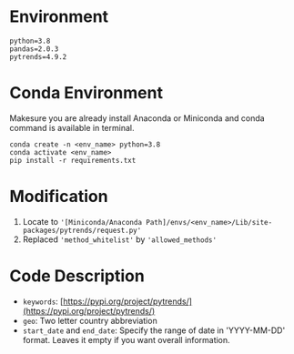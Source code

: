 # Environment
```
python=3.8
pandas=2.0.3
pytrends=4.9.2
```

# Conda Environment
Makesure you are already install Anaconda or Miniconda and conda command is available in terminal.
```
conda create -n <env_name> python=3.8
conda activate <env_name>
pip install -r requirements.txt
```

# Modification
1. Locate to `'[Miniconda/Anaconda Path]/envs/<env_name>/Lib/site-packages/pytrends/request.py'`
2. Replaced `'method_whitelist'` by `'allowed_methods'`

# Code Description
* `keywords`: [https://pypi.org/project/pytrends/](https://pypi.org/project/pytrends/)
* `geo`: Two letter country abbreviation
* `start_date` and `end_date`: Specify the range of date in 'YYYY-MM-DD' format. Leaves it empty if you want overall information.